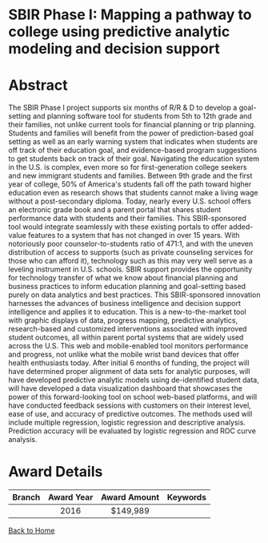 
SBIR Phase I: Mapping a pathway to college using predictive analytic modeling and decision support
==================================================================================================

# Abstract


The SBIR Phase I project supports six months of R/R & D to develop a goal-setting and planning software tool for students from 5th to 12th grade and their families, not unlike current tools for financial planning or trip planning. Students and families will benefit from the power of prediction-based goal setting as well as an early warning system that indicates when students are off track of their education goal, and evidence-based program suggestions to get students back on track of their goal. Navigating the education system in the U.S. is complex, even more so for first-generation college seekers and new immigrant students and families. Between 9th grade and the first year of college, 50% of America's students fall off the path toward higher education even as research shows that students cannot make a living wage without a post-secondary diploma. Today, nearly every U.S. school offers an electronic grade book and a parent portal that shares student performance data with students and their families. This SBIR-sponsored tool would integrate seamlessly with these existing portals to offer added-value features to a system that has not changed in over 15 years. With notoriously poor counselor-to-students ratio of 471:1, and with the uneven distribution of access to supports (such as private counseling services for those who can afford it), technology such as this may very well serve as a leveling instrument in U.S. schools. SBIR support provides the opportunity for technology transfer of what we know about financial planning and business practices to inform education planning and goal-setting based purely on data analytics and best practices. This SBIR-sponsored innovation harnesses the advances of business intelligence and decision support intelligence and applies it to education. This is a new-to-the-market tool with graphic displays of data, progress mapping, predictive analytics, research-based and customized interventions associated with improved student outcomes, all within parent portal systems that are widely used across the U.S. This web and mobile-enabled tool monitors performance and progress, not unlike what the mobile wrist band devices that offer health enthusiasts today. After initial 6 months of funding, the project will have determined proper alignment of data sets for analytic purposes, will have developed predictive analytic models using de-identified student data, will have developed a data visualization dashboard that showcases the power of this forward-looking tool on school web-based platforms, and will have conducted feedback sessions with customers on their interest level, ease of use, and accuracy of predictive outcomes. The methods used will include multiple regression, logistic regression and descriptive analysis. Prediction accuracy will be evaluated by logistic regression and ROC curve analysis.  

# Award Details

|Branch|Award Year|Award Amount|Keywords|
| :---: | :---: | :---: | :---: |
||2016|$149,989||
  
  


[Back to Home](https://github.com/chrischow/dod_sbir_awards/Reports/JT/#208)